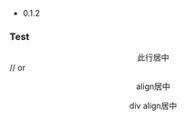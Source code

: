 * 0.1.2

### Test

<center>此行居中</center>
// or
<p align="center">align居中</p>
<div align="center">div align居中</div>
